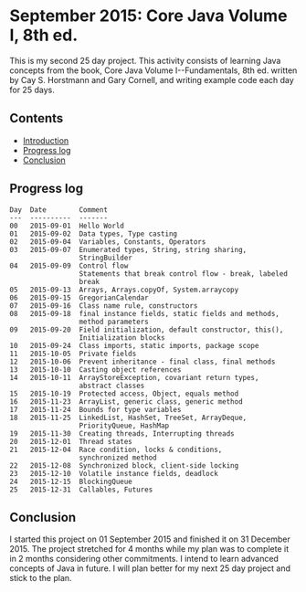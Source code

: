 September 2015: Core Java Volume I, 8th ed.
===========================================

This is my second 25 day project. This activity consists of learning
Java concepts from the book, Core Java Volume I--Fundamentals, 8th ed.
written by Cay S. Horstmann and Gary Cornell, and writing example code
each day for 25 days.

Contents
--------
* [Introduction](#readme)
* [Progress log](#progress-log)
* [Conclusion](#conclusion)

Progress log
------------

    Day  Date        Comment
    ---  ----------  -------
    00   2015-09-01  Hello World
    01   2015-09-02  Data types, Type casting
    02   2015-09-04  Variables, Constants, Operators
    03   2015-09-07  Enumerated types, String, string sharing,
                     StringBuilder
    04   2015-09-09  Control flow
                     Statements that break control flow - break, labeled
                     break
    05   2015-09-13  Arrays, Arrays.copyOf, System.arraycopy
    06   2015-09-15  GregorianCalendar
    07   2015-09-16  Class name rule, constructors
    08   2015-09-18  final instance fields, static fields and methods,
                     method parameters
    09   2015-09-20  Field initialization, default constructor, this(),
                     Initialization blocks
    10   2015-09-24  Class imports, static imports, package scope
    11   2015-10-05  Private fields
    12   2015-10-06  Prevent inheritance - final class, final methods
    13   2015-10-10  Casting object references
    14   2015-10-11  ArrayStoreException, covariant return types,
                     abstract classes
    15   2015-10-19  Protected access, Object, equals method
    16   2015-11-23  ArrayList, generic class, generic method
    17   2015-11-24  Bounds for type variables
    18   2015-11-25  LinkedList, HashSet, TreeSet, ArrayDeque,
                     PriorityQueue, HashMap
    19   2015-11-30  Creating threads, Interrupting threads
    20   2015-12-01  Thread states
    21   2015-12-04  Race condition, locks & conditions,
                     synchronized method
    22   2015-12-08  Synchronized block, client-side locking
    23   2015-12-10  Volatile instance fields, deadlock
    24   2015-12-15  BlockingQueue
    25   2015-12-31  Callables, Futures

Conclusion
----------

I started this project on 01 September 2015 and finished it on 31
December 2015. The project stretched for 4 months while my plan was
to complete it in 2 months considering other commitments. I intend to
learn advanced concepts of Java in future. I will plan better for my
next 25 day project and stick to the plan.
